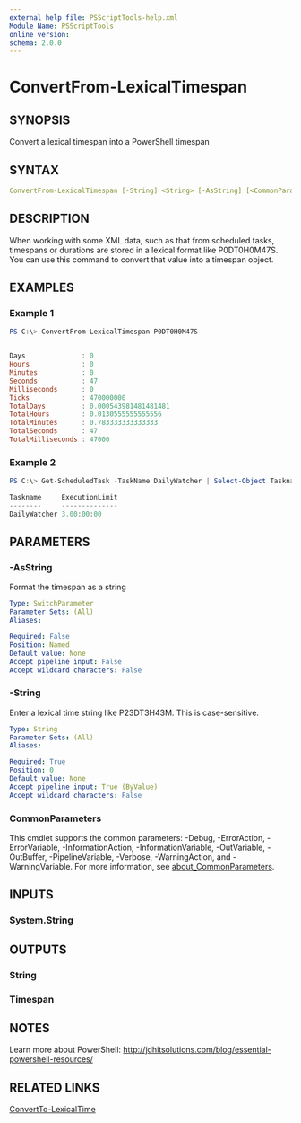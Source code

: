 ```yaml
---
external help file: PSScriptTools-help.xml
Module Name: PSScriptTools
online version:
schema: 2.0.0
---
```


# ConvertFrom-LexicalTimespan

## SYNOPSIS

Convert a lexical timespan into a PowerShell timespan

## SYNTAX

```yaml
ConvertFrom-LexicalTimespan [-String] <String> [-AsString] [<CommonParameters>]
```

## DESCRIPTION

When working with some XML data, such as that from scheduled tasks, timespans or durations are stored in a lexical format like P0DT0H0M47S. You can use this command to convert that value into a timespan object.

## EXAMPLES

### Example 1

```powershell
PS C:\> ConvertFrom-LexicalTimespan P0DT0H0M47S


Days              : 0
Hours             : 0
Minutes           : 0
Seconds           : 47
Milliseconds      : 0
Ticks             : 470000000
TotalDays         : 0.000543981481481481
TotalHours        : 0.0130555555555556
TotalMinutes      : 0.783333333333333
TotalSeconds      : 47
TotalMilliseconds : 47000
```

### Example 2

```powershell
PS C:\> Get-ScheduledTask -TaskName DailyWatcher | Select-Object Taskname,@{Name="ExecutionLimit";Expression = { ConvertFrom-LexicalTimespan $_.settings.ExecutionTimeLimit  }}

Taskname     ExecutionLimit
--------     --------------
DailyWatcher 3.00:00:00
```

## PARAMETERS

### -AsString

Format the timespan as a string

```yaml
Type: SwitchParameter
Parameter Sets: (All)
Aliases:

Required: False
Position: Named
Default value: None
Accept pipeline input: False
Accept wildcard characters: False
```

### -String

Enter a lexical time string like P23DT3H43M.
This is case-sensitive.

```yaml
Type: String
Parameter Sets: (All)
Aliases:

Required: True
Position: 0
Default value: None
Accept pipeline input: True (ByValue)
Accept wildcard characters: False
```

### CommonParameters

This cmdlet supports the common parameters: -Debug, -ErrorAction, -ErrorVariable, -InformationAction, -InformationVariable, -OutVariable, -OutBuffer, -PipelineVariable, -Verbose, -WarningAction, and -WarningVariable. For more information, see [about_CommonParameters](http://go.microsoft.com/fwlink/?LinkID=113216).

## INPUTS

### System.String

## OUTPUTS

### String

### Timespan

## NOTES

Learn more about PowerShell:
http://jdhitsolutions.com/blog/essential-powershell-resources/

## RELATED LINKS

[ConvertTo-LexicalTime](./ConvertTo-LexicalTime)
